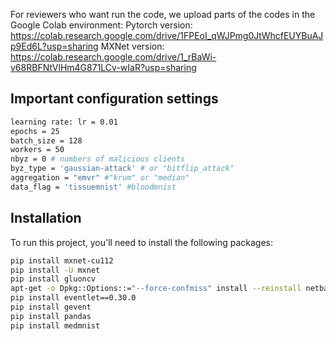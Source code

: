For reviewers who want run the code, we upload parts of the codes in the Google Colab environment:
Pytorch version: https://colab.research.google.com/drive/1FPEoI_qWJPmg0JtWhcfEUYBuAJp9Ed6L?usp=sharing
MXNet version: https://colab.research.google.com/drive/1_rBaWi-v68RBFNtVlHm4G871LCv-wIaR?usp=sharing
## Important configuration settings
```bash
learning rate: lr = 0.01
epochs = 25
batch_size = 128
workers = 50
nbyz = 0 # numbers of malicious clients 
byz_type = 'gaussian-attack' # or "bitflip_attack"
aggregation = "emvr" #"krum" or "median"
data_flag = 'tissuemnist' #bloodmnist
```
## Installation
To run this project, you'll need to install the following packages:

```bash
pip install mxnet-cu112
pip install -U mxnet
pip install gluoncv
apt-get -o Dpkg::Options::="--force-confmiss" install --reinstall netbase
pip install eventlet==0.30.0
pip install gevent
pip install pandas
pip install medmnist
```

